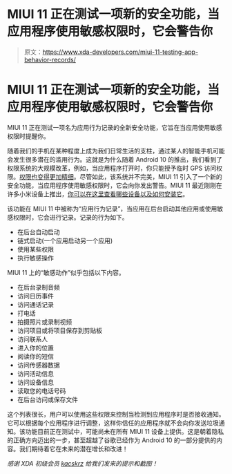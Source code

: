 # MIUI 11 正在测试一项新的安全功能，当应用程序使用敏感权限时，它会警告你

> 原文：<https://www.xda-developers.com/miui-11-testing-app-behavior-records/>

# MIUI 11 正在测试一项新的安全功能，当应用程序使用敏感权限时，它会警告你

MIUI 11 正在测试一项名为应用行为记录的全新安全功能，它旨在当应用使用敏感权限时提醒你。

随着我们的手机在某种程度上成为我们日常生活的支柱，通过某人的智能手机可能会发生很多潜在的滥用行为。这就是为什么随着 Android 10 的推出，我们看到了权限系统的大规模改革，例如，当应用程序打开时，你只能授予临时 GPS 访问权限。[权限也变得更加精细](https://www.xda-developers.com/android-q-privacy-permission-controls/)。尽管如此，该系统并不完美，MIUI 11 引入了一个新的安全功能，当应用程序使用敏感权限时，它会向你发出警告。MIUI 11 最近刚刚在许多小米设备上推出，[你可以在这里查看哪些设备以及如何安装它](https://www.xda-developers.com/download-miui-11-xiaomi-redmi-note-7-pro-poco-f1/)。

该功能在 MIUI 11 中被称为“应用行为记录”，当应用在后台启动其他应用或使用敏感权限时，它会进行记录。记录的行为如下。

*   在后台自动启动
*   链式启动(一个应用启动另一个应用)
*   使用某些权限
*   执行敏感操作

MIUI 11 上的“敏感动作”似乎包括以下内容。

*   在后台录制音频
*   访问日历事件
*   访问通话记录
*   打电话
*   拍摄照片或录制视频
*   访问项目或将项目保存到剪贴板
*   访问联系人
*   进入你的位置
*   阅读你的短信
*   访问传感器数据
*   访问活动信息
*   访问设备信息
*   读取您的电话号码
*   在后台访问或保存文件

这个列表很长，用户可以使用这些权限来控制当检测到应用程序时是否接收通知。它可以根据每个应用程序进行调整，这样你信任的应用程序就不会向你发送垃圾通知。该功能目前正在测试中，可能尚未在所有 MIUI 11 设备上提供。这是朝着隐私的正确方向迈出的一步，甚至超越了谷歌已经作为 Android 10 的一部分提供的内容。我们期待着它在未来的潜在增长和改进！

*感谢 XDA 初级会员 [kacskrz](https://forum.xda-developers.com/member.php?u=8240900) 给我们发来的提示和截图！*
